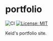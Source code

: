 # portfolio

![CI](https://github.com/keidrun/portfolio/actions/workflows/ci.yml/badge.svg) [![License: MIT][license-image]][license-url]

Keid's portfolio site.

[license-url]: https://opensource.org/licenses/GPL-3.0
[license-image]: https://img.shields.io/badge/License-GPL3-yellow.svg
